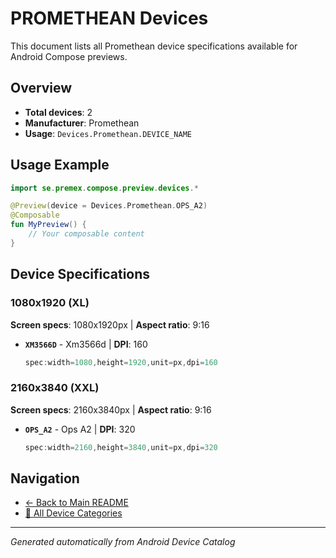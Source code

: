# PROMETHEAN Devices

This document lists all Promethean device specifications available for Android Compose previews.

## Overview

- **Total devices**: 2
- **Manufacturer**: Promethean
- **Usage**: `Devices.Promethean.DEVICE_NAME`

## Usage Example

```kotlin
import se.premex.compose.preview.devices.*

@Preview(device = Devices.Promethean.OPS_A2)
@Composable
fun MyPreview() {
    // Your composable content
}
```

## Device Specifications

### 1080x1920 (XL)

**Screen specs**: 1080x1920px | **Aspect ratio**: 9:16

- **`XM3566D`** - Xm3566d | **DPI**: 160
  ```kotlin
  spec:width=1080,height=1920,unit=px,dpi=160
  ```

### 2160x3840 (XXL)

**Screen specs**: 2160x3840px | **Aspect ratio**: 9:16

- **`OPS_A2`** - Ops A2 | **DPI**: 320
  ```kotlin
  spec:width=2160,height=3840,unit=px,dpi=320
  ```

## Navigation

- [← Back to Main README](../../README.md)
- [📱 All Device Categories](../README.md)

---
*Generated automatically from Android Device Catalog*
